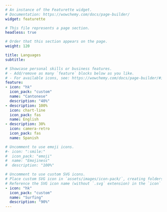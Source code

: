 ```yaml
---
# An instance of the Featurette widget.
# Documentation: https://wowchemy.com/docs/page-builder/
widget: featurette

# This file represents a page section.
headless: true

# Order that this section appears on the page.
weight: 120

title: Languages
subtitle:

# Showcase personal skills or business features.
# - Add/remove as many `feature` blocks below as you like.
# - For available icons, see: https://wowchemy.com/docs/page-builder/#icons
feature:
- icon: "hk"
  icon_pack: "custom"
  name: "Cantonese"
  description: "40%"
- description: 100%
  icon: chart-line
  icon_pack: fas
  name: English
- description: 30%
  icon: camera-retro
  icon_pack: fas
  name: Spanish

# Uncomment to use emoji icons.
#- icon: ":smile:"
#  icon_pack: "emoji"
#  name: "Emojiness"
#  description: "100%"  

# Uncomment to use custom SVG icons.
# Place custom SVG icon in `assets/images/icon-pack/`, creating folders if necessary.
# Reference the SVG icon name (without `.svg` extension) in the `icon` field.
- icon: "hk"
  icon_pack: "custom"
  name: "Surfing"
  description: "90%"
---
```

